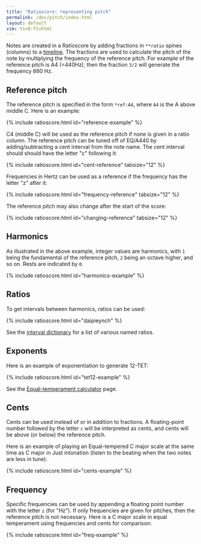 ```yaml
---
title: "Ratioscore: representing pitch"
permalink: /doc/pitch/index.html
layout: default
vim: ts=8:ft=html
---
```


Notes are created in a Ratioscore by adding fractions in `**ratio`
spines (columns) to a <a href="/doc/timeline">timeline</a>.  The
fractions are used to calculate the pitch of the note by multiplying
the frequency of the reference pitch.  For example of the reference
pitch is A4 (=440Hz), then the fraction `3/2` will generate the
frequency 660 Hz.


<h2> Reference pitch </h2>

The reference pitch is specified in the form   `*ref:A4`, where
`A4` is the A above middle C.  Here is an example:


{% include ratioscore.html id="reference-example" %}
<script type="application/x-ratioscore" id="reference-example">
**dtime	**ratio	**ratio	**ratio
*MM240	*Iclars	*Iclars	*Iclars
*	*ref:C2	*ref:E3	*ref:G4
1	1	.	.
1	.	1	.
1	.	.	1
1	2	.	.
1	.	2	.
1	.	.	2
1	3	.	.
1	.	3	.
1	.	.	3
1	0	.	.
1	.	0	.
1	.	.	0
*-	*-	*-	*-
</script>

C4 (middle C) will be used as the reference pitch if none is given
in a ratio column.  The reference pitch can be tuned off of EQ/A440
by adding/subtracting a cent interval from the note name.  The cent
interval should should have the letter "c" following it:

{% include ratioscore.html id="cent-reference" tabsize="12" %}
<script type="application/x-ratioscore" id="cent-reference">
**dtime	**ratio	**ratio	**ratio
*MM120	*Iclars	*I#66	*Ivioln
*	*ref:C2	*ref:C2-50c	*ref:C2+155.5c
*	*vel:60	*vel:50	*vel:100
1	1	.	.
1	.	1	.
1	.	.	1
1	2	.	.
1	.	2	.
1	.	.	2
1	3	.	.
1	.	3	.
1	.	.	3
1	0	.	.
1	.	0	.
1	.	.	0
*-	*-	*-	*-
</script>

Frequencies in Hertz can be used as a reference if the frequency has the letter "z" after it:

{% include ratioscore.html id="frequency-reference" tabsize="12" %}
<script type="application/x-ratioscore" id="frequency-reference">
**dtime	**ratio	**ratio	**ratio
*MM300	*Iclars	*Iclars	*Iclars
*	*ref:100z	*ref:200z	*ref:300z
1	1	.	.
1	0	1	.
1	.	0	1
1	2	.	0
1	0	2	.
1	.	0	2
1	3	.	0
1	0	3	.
1	.	0	3
*-	*-	*-	*-
</script>


The reference pitch may also change after the start of the score:

{% include ratioscore.html id="changing-reference" tabsize="12" %}
<script type="application/x-ratioscore" id="changing-reference">
**dtime	**ratio	**ratio	**ratio
*	*Iclars	*Iclars	*Iclars
*	*ref:100z	*ref:200z	*ref:300z
1	1	.	.
1	0	1	.
1	.	0	1
*	*ref:C2	*ref:C2-50c	*ref:C2+155.5c
1	2	.	0
1	0	2	.
1	.	0	2
*	*ref:C2	*ref:E3	*ref:G4
1	3	.	0
1	0	3	.
1	.	0	3
*-	*-	*-	*-
</script>




<h2> Harmonics </h2>

As illustrated in the above example, integer values are harmonics,
with `1` being the fundamental of the reference pitch, `2` being
an octave higher, and so on.  Rests are indicated by `0`.


{% include ratioscore.html id="harmonics-example" %}
<script type="application/x-ratioscore" id="harmonics-example">
**dtime	**ratio
*	*Iclars
*MM400	*ref:C2
4	1
3	2
2	3
1	4
1	5
1	6
1	7
1	8
1	9
1	10
1	11
1	12
1	13
1	14
1	15
1	16
1	17
2	18
3	19
4	20
*-	*-
</script>


<h2> Ratios </h2>

To get intervals between harmonics, ratios can be used:


{% include ratioscore.html id="daipieynch" %}
<script type="application/x-ratioscore" id="daipieynch">
!!!OTL: Daipieynch
!!!COM: Sapp, Craig Stuart
!!!ODT: 2021/04/15
**dtime	**ratio	**ratio	**ratio
=0	=0	=0	=0
*MM320	*I#71	*I#71	*I#15
*	*ref:C4	*ref:C4	*ref:C2
=1	=1	=1	=1
1	.	.	5/5
1	.	.	5/2
1	5/1	.	.
1	.	5/5	.
1	5/2	.	5/1
1	.	5/2	.
1	5/3	.	.
1	.	.	5/4
1	5/4	.	.
1	.	5/1	.
1	.	.	.
1	.	.	.
1	.	.	.
1	.	5/3	.
=2	=2	=2	=2
1	.	.	.
1	.	5/2	.
1	.	5/5	5/4
1	.	.	.
1	.	.	.
1	5/1	.	5/3
1	.	.	.
1	.	5/3	5/2
1	5/5	.	5/2
1	.	5/1	.
1	.	.	.
1	.	.	5/5
1	5/2	.	.
1	.	5/1	5/3
1	.	.	.
1	5/1	.	5/3
1	.	.	.
1	5/4	.	.
1	.	5/1	.
1	.	.	.
1	.	.	5/1
=3	=3	=3	=3
1	.	5/3	5/3
1	5/1	.	.
1	.	.	.
1	5/5	5/1	5/3
1	.	5/2	.
1	5/3	.	5/8
1	5/2	.	.
1	.	5/1	5/2
1	.	.	.
1	.	5/4	5/4
=4	=4	=4	=4
1	.	.	.
1	5/4	.	.
1	.	.	5/1
1	.	.	.
1	5/5	5/5	5/5
1	.	5/3	5/2
=5	=5	=5	=5
1	5/5	.	5/2
1	.	5/1	.
1	.	.	.
1	.	.	5/5
1	5/2	.	.
1	.	5/4	5/3
1	.	.	.
=6	=6	=6	=6
4	5/6	5/8	5/10
==	==	==	==
*-	*-	*-	*-
!!!filter: myank -m 0,1,1,2,3,4,2,3,1,2,3,2,1,4,4,5,4,3,3,2,1,2,3,4,5,4,5,6
</script>

See the <a href="/doc/intervals">interval dictionary</a> for a list of
various named ratios.

<h2> Exponents </h2>

Here is an example of exponentiation to generate 12-TET:

{% include ratioscore.html id="tet12-example" %}
<script type="application/x-ratioscore" id="tet12-example">
**dtime	**ratio
*	*Iclars
*MM240	*ref:F#3
1	2^(0/12)
1	2^(1/12)
1	2^(2/12)
1	2^(3/12)
1	2^(4/12)
1	2^(5/12)
1	2^(6/12)
1	2^(7/12)
1	2^(8/12)
1	2^(9/12)
1	2^(10/12)
1	2^(11/12)
1	2^(12/12)
*-	*-
</script>

See the <a href="/doc/scales/equal-temperament">Equal-temperament calculator</a> page.


<h2> Cents </h2>

Cents can be used instead of or in addition to fractions.  A
floating-point number followed by the letter `c` will be interpreted
as cents, and cents will be above (or below) the reference pitch.

Here is an example of playing an Equal-tempered C major scale at
the same time as C major in Just intonation (listen to the beating
when the two notes are less in tune):

{% include ratioscore.html id="cents-example" %}
<script type="application/x-ratioscore" id="cents-example">
**dtime	**ratio	**ratio
*	*Iclars	*Iclars
*	*ref:C4	*ref:C4
1	0c	1
1	200c	9/8
1	400c	5/4
1	500c	4/3
1	700c	3/2
1	900c	5/3
1	1100c	15/8
2	1200c	2
*-	*-	*-
</script>


<h2> Frequency </h2>

Specific frequencies can be used by appending a floating point
number with the letter `z` (for "Hz"). If only frequencies are given
for pitches, then the reference pitch is not necessary. 
Here is a C major scale in equal temperament using frequencies and
cents for comparison:

{% include ratioscore.html id="freq-example" %}
<script type="application/x-ratioscore" id="freq-example">
**dtime	**ratio	**ratio
*	*Iclars	*Iorgan
*MM180	*	*ref:261.63z
1	261.63z	.
1	0	0c
1	293.66z	0
1	0	200c
1	329.63z	0
1	0	400c
1	349.23z	0
1	0	500c
1	392.00z	0
1	0	700c
1	440.00z	0
1	0	900c
1	493.88z	0
1	0	1100c
2	523.25z	0
*-	*-	*-
</script>


